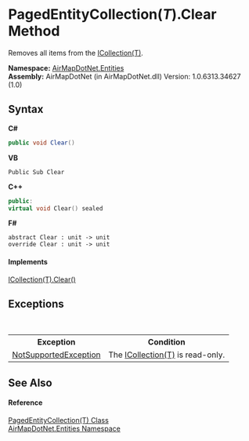 # PagedEntityCollection(*T*).Clear Method 
 

Removes all items from the <a href="http://msdn2.microsoft.com/en-us/library/92t2ye13" target="_blank">ICollection(T)</a>.

**Namespace:**&nbsp;<a href="N_AirMapDotNet_Entities">AirMapDotNet.Entities</a><br />**Assembly:**&nbsp;AirMapDotNet (in AirMapDotNet.dll) Version: 1.0.6313.34627 (1.0)

## Syntax

**C#**<br />
``` C#
public void Clear()
```

**VB**<br />
``` VB
Public Sub Clear
```

**C++**<br />
``` C++
public:
virtual void Clear() sealed
```

**F#**<br />
``` F#
abstract Clear : unit -> unit 
override Clear : unit -> unit 
```


#### Implements
<a href="http://msdn2.microsoft.com/en-us/library/5axy4fbh" target="_blank">ICollection(T).Clear()</a><br />

## Exceptions
&nbsp;<table><tr><th>Exception</th><th>Condition</th></tr><tr><td><a href="http://msdn2.microsoft.com/en-us/library/8a7a4e64" target="_blank">NotSupportedException</a></td><td>The <a href="http://msdn2.microsoft.com/en-us/library/92t2ye13" target="_blank">ICollection(T)</a> is read-only.</td></tr></table>

## See Also


#### Reference
<a href="T_AirMapDotNet_Entities_PagedEntityCollection_1">PagedEntityCollection(T) Class</a><br /><a href="N_AirMapDotNet_Entities">AirMapDotNet.Entities Namespace</a><br />
